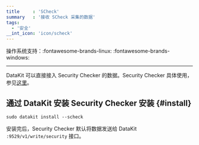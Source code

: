 ```yaml
---
title     : 'SCheck'
summary   : '接收 SCheck 采集的数据'
tags:
  - '安全'
__int_icon: 'icon/scheck'
---
```


操作系统支持：:fontawesome-brands-linux: :fontawesome-brands-windows:

---

DataKit 可以直接接入 Security Checker 的数据。Security Checker 具体使用，参见[这里](../scheck/scheck-install.md)。

## 通过 DataKit 安装 Security Checker 安装 {#install}

```shell
sudo datakit install --scheck
```

安装完后，Security Checker 默认将数据发送给 DataKit `:9529/v1/write/security` 接口。
